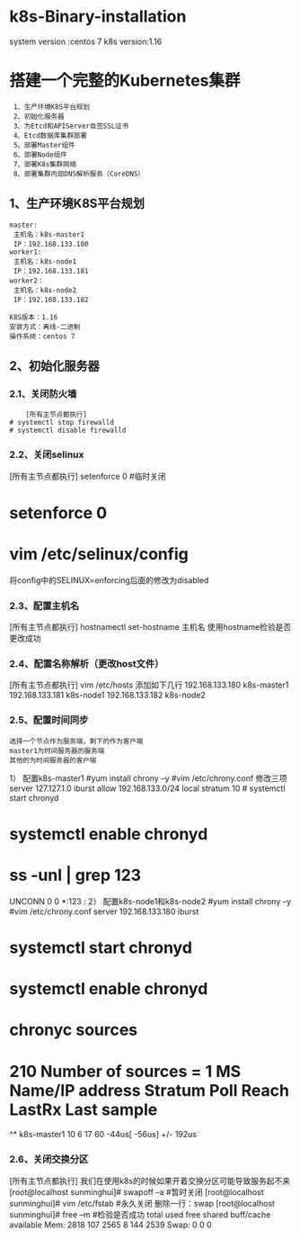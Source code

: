 # k8s-Binary-installation
system version :centos 7   k8s version:1.16 



# 搭建一个完整的Kubernetes集群

```
 1、生产环境K8S平台规划  
 2、初始化服务器  
 3、为Etcd和APIServer自签SSL证书  
 4、Etcd数据库集群部署  
 5、部署Master组件  
 6、部署Node组件  
 7、部署K8s集群网络   
 8、部署集群内部DNS解析服务（CoreDNS）  
```

## 1、生产环境K8S平台规划
```
master: 
 主机名：k8s-master1  
 IP：192.168.133.180  
worker1:  
 主机名：k8s-node1  
 IP：192.168.133.181  
worker2： 
 主机名：k8s-node2  
 IP：192.168.133.182  

K8S版本：1.16  
安装方式：离线-二进制  
操作系统：centos 7  
```
## 2、初始化服务器

### 2.1、关闭防火墙
```
	[所有主节点都执行]
# systemctl stop firewalld
# systemctl disable firewalld
```
### 2.2、关闭selinux
[所有主节点都执行]
setenforce 0  #临时关闭
# setenforce 0

# vim /etc/selinux/config
将config中的SELINUX=enforcing后面的修改为disabled

### 2.3、配置主机名
[所有主节点都执行]
hostnamectl set-hostname 主机名
使用hostname检验是否更改成功
 ### 2.4、配置名称解析（更改host文件）
[所有主节点都执行]
vim /etc/hosts
添加如下几行
192.168.133.180 k8s-master1
192.168.133.181 k8s-node1
192.168.133.182 k8s-node2
### 2.5、配置时间同步
	选择一个节点作为服务端，剩下的作为客户端
	master1为时间服务器的服务端
	其他的为时间服务器的客户端
1）	配置k8s-master1
#yum install chrony –y
#vim /etc/chrony.conf
修改三项
	server 127.127.1.0 iburst
	allow 192.168.133.0/24
	local stratum 10
	# systemctl start chronyd
# systemctl enable chronyd
# ss -unl | grep 123
UNCONN     0      0            *:123                      *:*
2）	配置k8s-node1和k8s-node2
#yum install chrony –y
#vim /etc/chrony.conf
		server 192.168.133.180 iburst
# systemctl start chronyd
# systemctl enable chronyd
# chronyc sources
210 Number of sources = 1
MS Name/IP address         Stratum Poll Reach LastRx Last sample               
===============================================================================
^* k8s-master1                  10   6    17    60    -44us[  -56us] +/-  192us
### 2.6、关闭交换分区
[所有主节点都执行]
我们在使用k8s的时候如果开着交换分区可能导致服务起不来
[root@localhost sunminghui]# swapoff –a  #暂时关闭
[root@localhost sunminghui]# vim /etc/fstab #永久关闭
删除一行：swap
[root@localhost sunminghui]# free –m #检验是否成功
                total        used        free      shared  buff/cache   available
Mem:           2818         107        2565           8         144        2539
Swap:             0           0           0








